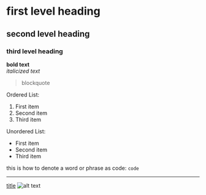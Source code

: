# first level heading
## second level heading
### third level heading
**bold text** <br>
*italicized text*

> blockquote <br>

Ordered List:
1. First item
2. Second item
3. Third item <br>

Unordered List:
- First item
- Second item
- Third item <br>

this is how to denote a word or phrase as code: `code`

---

[title](https://www.example.com)
![alt text](image.jpg)
